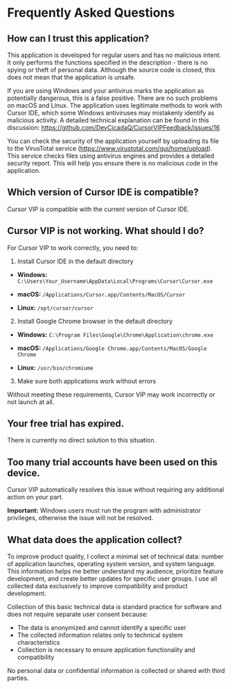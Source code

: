 # Frequently Asked Questions

## How can I trust this application?

This application is developed for regular users and has no malicious intent. It only performs the functions specified in the description - there is no spying or theft of personal data. Although the source code is closed, this does not mean that the application is unsafe.

If you are using Windows and your antivirus marks the application as potentially dangerous, this is a false positive. There are no such problems on macOS and Linux. The application uses legitimate methods to work with Cursor IDE, which some Windows antiviruses may mistakenly identify as malicious activity. A detailed technical explanation can be found in this discussion: https://github.com/DevCicadaQ/CursorVIPFeedback/issues/16

You can check the security of the application yourself by uploading its file to the VirusTotal service (https://www.virustotal.com/gui/home/upload). This service checks files using antivirus engines and provides a detailed security report. This will help you ensure there is no malicious code in the application.

## Which version of Cursor IDE is compatible?

Cursor VIP is compatible with the current version of Cursor IDE.

## Cursor VIP is not working. What should I do?

For Cursor VIP to work correctly, you need to:

1. Install Cursor IDE in the default directory

- **Windows:**
`C:\Users\Your_Username\AppData\Local\Programs\Cursor\Cursor.exe`

- **macOS:**
`/Applications/Cursor.app/Contents/MacOS/Cursor`

- **Linux:**
`/opt/cursor/cursor`

2. Install Google Chrome browser in the default directory

- **Windows:**
`C:\Program Files\Google\Chrome\Application\chrome.exe`

- **macOS:**
`/Applications/Google Chrome.app/Contents/MacOS/Google Chrome`

- **Linux:**
`/usr/bin/chromiume`

3. Make sure both applications work without errors

Without meeting these requirements, Cursor VIP may work incorrectly or not launch at all.

## Your free trial has expired.

There is currently no direct solution to this situation.

## Too many trial accounts have been used on this device.

Cursor VIP automatically resolves this issue without requiring any additional action on your part.

**Important:** Windows users must run the program with administrator privileges, otherwise the issue will not be resolved.

## What data does the application collect?

To improve product quality, I collect a minimal set of technical data: number of application launches, operating system version, and system language. This information helps me better understand my audience, prioritize feature development, and create better updates for specific user groups. I use all collected data exclusively to improve compatibility and product development.

Collection of this basic technical data is standard practice for software and does not require separate user consent because:
- The data is anonymized and cannot identify a specific user
- The collected information relates only to technical system characteristics
- Collection is necessary to ensure application functionality and compatibility

No personal data or confidential information is collected or shared with third parties.
